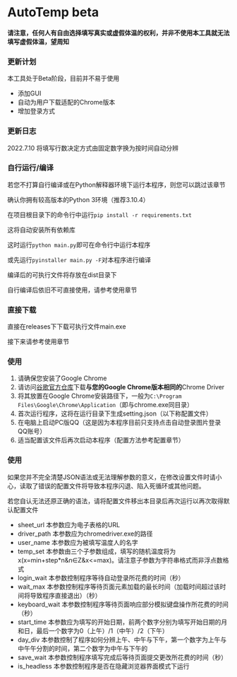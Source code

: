 # AutoTemp beta

**请注意，任何人有自由选择填写真实或虚假体温的权利，并非不使用本工具就无法填写虚假体温，望周知**

### 更新计划

本工具处于Beta阶段，目前并不易于使用

- 添加GUI
- 自动为用户下载适配的Chrome版本
- 增加登录方式

### 更新日志

2022.7.10 将填写行数决定方式由固定数字换为按时间自动分辨

### 自行运行/编译

若您不打算自行编译或在Python解释器环境下运行本程序，则您可以跳过该章节

确认你拥有较高版本的Python 3环境（推荐3.10.4）

在项目根目录下的命令行中运行`pip install -r requirements.txt`

这将自动安装所有依赖库

这时运行`python main.py`即可在命令行中运行本程序

或先运行`pyinstaller main.py -F`对本程序进行编译

编译后的可执行文件将存放在dist目录下

自行编译后依旧不可直接使用，请参考使用章节

### 直接下载

直接在releases下下载可执行文件main.exe

接下来请参考使用章节

### 使用

1.  请确保您安装了Google Chrome
2. 请访问[谷歌官方仓库](http://chromedriver.storage.googleapis.com/index.html)下载**与您的Google Chrome版本相同的**Chrome Driver
3. 将其放置在Google Chrome安装路径下，一般为`C:\Program Files\Google\Chrome\Application`（即与chrome.exe同目录）
4. 首次运行程序，这将在运行目录下生成setting.json（以下称配置文件）
4. 在电脑上启动PC版QQ（这是因为本程序目前只支持点击自动登录图片登录QQ账号）
5. 适当配置该文件后再次启动本程序（配置方法参考配置章节）

### 使用

如果您并不完全清楚JSON语法或无法理解参数的意义，在修改设置文件时请小心，读取了错误的配置文件将导致本程序闪退、陷入死循环或其他问题。

若您自认无法还原正确的语法，请将配置文件移出本目录后再次运行以再次取得默认配置文件

- sheet_url 本参数应为电子表格的URL
- driver_path 本参数应为chromedriver.exe的路径
- user_name 本参数应为被填写温度人的名字
- temp_set 本参数由三个子参数组成，填写的随机温度将为x(x=min+step*n&n∈Z&x<=max)。请注意子参数为字符串格式而非浮点数格式
- login_wait 本参数控制程序等待自动登录所花费的时间（秒）
- wait_max 本参数控制程序等待页面元素加载的最长时间（加载时间超过该时间将导致程序直接退出）（秒）
- keyboard_wait 本参数控制程序等待页面响应部分模拟键盘操作所花费的时间（秒）
- start_time 本参数应为填写的开始日期，前两个数字分别为填写开始日期的月和日，最后一个数字为0（上午）/1（中午）/2（下午）
- day_div 本参数控制了程序如何分辨上午、中午与下午，第一个数字为上午与中午午分割的时间，第二个数字为中午与下午的
- save_wait 本参数控制程序填写完成后等待页面提交更改所花费的时间（秒）
- is_headless 本参数控制程序是否在隐藏浏览器界面模式下运行
